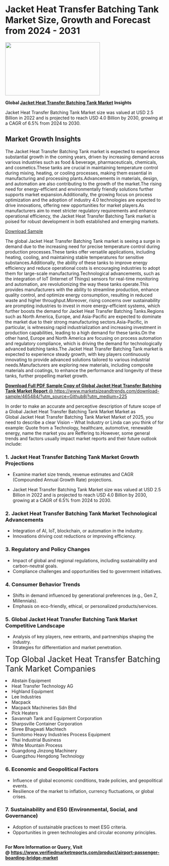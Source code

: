 <H1>Jacket Heat Transfer Batching Tank Market Size, Growth and Forecast from 2024 - 2031</H1><img class="aligncenter size-medium wp-image-584254" src="https://thirdeyenews.in/wp-content/uploads/2024/09/Global-Market-Research-300x168.jpeg" alt="" width="300" height="168" /><p><strong>Global&nbsp;<a href="https://www.marketsizeandtrends.com/download-sample/465484/?utm_source=Github8j?utm_medium=225">Jacket Heat Transfer Batching Tank Market</a> Insights</strong></p><p>Jacket Heat Transfer Batching Tank Market size was valued at USD 2.5 Billion in 2022 and is projected to reach USD 4.0 Billion by 2030, growing at a CAGR of 6.5% from 2024 to 2030.</p><p><h2>Market Growth Insights</h2> <p>The Jacket Heat Transfer Batching Tank market is expected to experience substantial growth in the coming years, driven by increasing demand across various industries such as food & beverage, pharmaceuticals, chemicals, and cosmetics.These tanks are crucial in maintaining temperature control during mixing, heating, or cooling processes, making them essential in manufacturing and processing plants.Advancements in materials, design, and automation are also contributing to the growth of the market.The rising need for energy-efficient and environmentally friendly solutions further supports market expansion.Additionally, the growing focus on process optimization and the adoption of industry 4.0 technologies are expected to drive innovations, offering new opportunities for market players.As manufacturers aim to meet stricter regulatory requirements and enhance operational efficiency, the Jacket Heat Transfer Batching Tank market is poised for robust development in both established and emerging markets.</p> <p><a href="#">Download Sample</a></p> <p>The global Jacket Heat Transfer Batching Tank market is seeing a surge in demand due to the increasing need for precise temperature control during production processes.These tanks offer versatile applications, including heating, cooling, and maintaining stable temperatures for sensitive substances.Additionally, the ability of these tanks to improve energy efficiency and reduce operational costs is encouraging industries to adopt them for large-scale manufacturing.Technological advancements, such as the integration of IoT (Internet of Things) sensors for real-time monitoring and automation, are revolutionizing the way these tanks operate.This provides manufacturers with the ability to streamline production, enhance quality control, and optimize energy consumption, resulting in reduced waste and higher throughput.Moreover, rising concerns over sustainability are prompting industries to invest in more energy-efficient systems, which further boosts the demand for Jacket Heat Transfer Batching Tanks.Regions such as North America, Europe, and Asia-Pacific are expected to dominate the market due to their strong manufacturing sectors.Asia-Pacific, in particular, is witnessing rapid industrialization and increasing investment in production capabilities, leading to a high demand for these tanks.On the other hand, Europe and North America are focusing on process automation and regulatory compliance, which is driving the demand for technologically advanced batching tanks.The Jacket Heat Transfer Batching Tank market is expected to experience steady growth, with key players continuously innovating to provide advanced solutions tailored to various industrial needs.Manufacturers are exploring new materials, including composite materials and coatings, to enhance the performance and longevity of these tanks, further propelling market growth.<p><a href="#"></p><p><span class=""><strong>Download Full PDF Sample Copy of Global Jacket Heat Transfer Batching Tank Market Report</strong> @ <a href="https://www.marketsizeandtrends.com/download-sample/465484/?utm_source=Github8j?utm_medium=225" target="_blank">https://www.marketsizeandtrends.com/download-sample/465484/?utm_source=Github8j?utm_medium=225</a></span></p><p>In order to make an accurate and perceptive description of future scope of a Global&nbsp;Jacket Heat Transfer Batching Tank Market Market as Global&nbsp;Jacket Heat Transfer Batching Tank Market Market of 2025, you need to describe a clear Vision &ndash; What Industry or Linda can you think of for example: Quote from a Technology, healthcare, automotive, renewable energy, name the market you are Reffering to.However, some general trends and factors usually impact market reports and their future outlook include:</p><h3>1.&nbsp;<strong>Jacket Heat Transfer Batching Tank Market Growth Projections</strong></h3><ul><li>Examine market size trends, revenue estimates and CAGR (Compounded Annual Growth Rate) projections.</li><li><p>Jacket Heat Transfer Batching Tank Market size was valued at USD 2.5 Billion in 2022 and is projected to reach USD 4.0 Billion by 2030, growing at a CAGR of 6.5% from 2024 to 2030.</p></li></ul><h3>2.&nbsp;<strong>Jacket Heat Transfer Batching Tank Market Technological Advancements</strong></h3><ul><li>Integration of AI, IoT, blockchain, or automation in the industry.</li><li>Innovations driving cost reductions or improving efficiency.</li></ul><h3>3.&nbsp;<strong>Regulatory and Policy Changes</strong></h3><ul><li>Impact of global and regional regulations, including sustainability and carbon-neutral goals.</li><li>Compliance challenges and opportunities tied to government initiatives.</li></ul><h3>4.&nbsp;<strong>Consumer Behavior Trends</strong></h3><ul><li>Shifts in demand influenced by generational preferences (e.g., Gen Z, Millennials).</li><li>Emphasis on eco-friendly, ethical, or personalized products/services.</li></ul><h3>5.&nbsp;<strong>Global Jacket Heat Transfer Batching Tank Market Competitive Landscape</strong></h3><ul><li>Analysis of key players, new entrants, and partnerships shaping the industry.</li><li>Strategies for differentiation and market penetration.</li></ul><p data-pm-slice="1 1 []"><span style="color: inherit; font-family: inherit; font-size: 25px;">Top Global Jacket Heat Transfer Batching Tank Market Companies</span></p><div class="" data-test-id=""><p><li>Abstain Equipment</li><li> Heat Transfer Technology AG</li><li> Highland Equipment</li><li> Lee Industries</li><li> Macpack</li><li> Macpack Machineries Sdn Bhd</li><li> Pick Heaters</li><li> Savannah Tank and Equipment Corporation</li><li> Sharpsville Container Corporation</li><li> Shree Bhagwati Machtech</li><li> Sumitomo Heavy Industries Process Equipment</li><li> Thai Industrial Business</li><li> White Mountain Process</li><li> Guangdong Jinzong Machinery</li><li> Guangzhou Hengdong Technology</li></p></div><h3>6.&nbsp;<strong>Economic and Geopolitical Factors</strong></h3><ul><li>Influence of global economic conditions, trade policies, and geopolitical events.</li><li>Resilience of the market to inflation, currency fluctuations, or global crises.</li></ul><h3>7.&nbsp;<strong>Sustainability and ESG (Environmental, Social, and Governance)</strong></h3><ul><li>Adoption of sustainable practices to meet ESG criteria.</li><li>Opportunities in green technologies and circular economy principles.</li></ul><h2><strong style="font-size: 14px;">For More Information or Query, Visit @&nbsp;</strong><a style="background-color: #ffffff; font-size: 14px;" href="https://www.marketsizeandtrends.com/report/jacket-heat-transfer-batching-tank-market/" target="_blank">https://www.verifiedmarketreports.com/product/airport-passenger-boarding-bridge-market</a></h2>